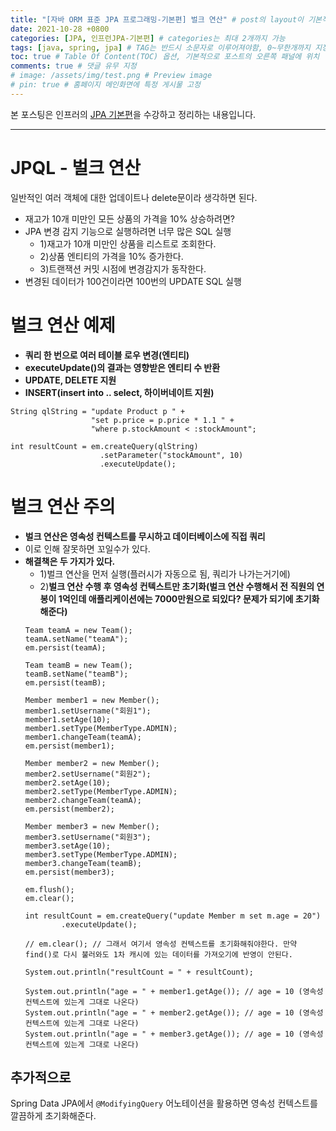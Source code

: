 ```yaml
---
title: "[자바 ORM 표준 JPA 프로그래밍-기본편] 벌크 연산" # post의 layout이 기본적으로 post로 설정되어있어서 Front Matter에 따로 layout변수를 만들어 주지 않아도 됨
date: 2021-10-28 +0800
categories: [JPA, 인프런JPA-기본편] # categories는 최대 2개까지 가능
tags: [java, spring, jpa] # TAG는 반드시 소문자로 이루어져야함, 0~무한개까지 지정 가능
toc: true # Table Of Content(TOC) 옵션, 기본적으로 포스트의 오른쪽 패널에 위치
comments: true # 댓글 유무 지정
# image: /assets/img/test.png # Preview image
# pin: true # 홈페이지 메인화면에 특정 게시물 고정
---
```


본 포스팅은 인프러의 [JPA 기본편](https://www.inflearn.com/course/ORM-JPA-Basic#)을 수강하고 정리하는 내용입니다.

<hr>

# JPQL - 벌크 연산
일반적인 여러 객체에 대한 업데이트나 delete문이라 생각하면 된다.

- 재고가 10개 미만인 모든 상품의 가격을 10% 상승하려면?
- JPA 변경 감지 기능으로 실행하려면 너무 많은 SQL 실행
  - 1)재고가 10개 미만인 상품을 리스트로 조회한다.
  - 2)상품 엔티티의 가격을 10% 증가한다.
  - 3)트랜잭션 커밋 시점에 변경감지가 동작한다.
- 변경된 데이터가 100건이라면 100번의 UPDATE SQL 실행

# 벌크 연산 예제
- <b>쿼리 한 번으로 여러 테이블 로우 변경(엔티티)</b>
- <b>executeUpdate()의 결과는 영향받은 엔티티 수 반환</b>
- <b>UPDATE, DELETE 지원</b>
- <b>INSERT(insert into .. select, 하이버네이트 지원)</b>

~~~
String qlString = "update Product p " +
                  "set p.price = p.price * 1.1 " +
                  "where p.stockAmount < :stockAmount";

int resultCount = em.createQuery(qlString)
                    .setParameter("stockAmount", 10)
                    .executeUpdate();
~~~

# 벌크 연산 주의
- <b>벌크 연산은 영속성 컨텍스트를 무시하고 데이터베이스에 직접 쿼리</b>
- 이로 인해 잘못하면 꼬일수가 있다.
- <b>해결책은 두 가지가 있다.</b>
  - 1)벌크 연산을 먼저 실행(플러시가 자동으로 됨, 쿼리가 나가는거기에)
  - 2)<b>벌크 연산 수행 후 영속성 컨텍스트만 초기화(벌크 연산 수행해서 전 직원의 연봉이 1억인데 애플리케이션에는 7000만원으로 되있다? 문제가 되기에 초기화해준다)</b>
  ~~~
  Team teamA = new Team();
  teamA.setName("teamA");
  em.persist(teamA);

  Team teamB = new Team();
  teamB.setName("teamB");
  em.persist(teamB);

  Member member1 = new Member();
  member1.setUsername("회원1");
  member1.setAge(10);
  member1.setType(MemberType.ADMIN);
  member1.changeTeam(teamA);
  em.persist(member1);

  Member member2 = new Member();
  member2.setUsername("회원2");
  member2.setAge(10);
  member2.setType(MemberType.ADMIN);
  member2.changeTeam(teamA);
  em.persist(member2);

  Member member3 = new Member();
  member3.setUsername("회원3");
  member3.setAge(10);
  member3.setType(MemberType.ADMIN);
  member3.changeTeam(teamB);
  em.persist(member3);

  em.flush();
  em.clear();

  int resultCount = em.createQuery("update Member m set m.age = 20")
          .executeUpdate();

  // em.clear(); // 그래서 여기서 영속성 컨텍스트를 초기화해줘야한다. 만약 find()로 다시 불러와도 1차 캐시에 있는 데이터를 가져오기에 반영이 안된다.

  System.out.println("resultCount = " + resultCount);

  System.out.println("age = " + member1.getAge()); // age = 10 (영속성 컨텍스트에 있는게 그대로 나온다)
  System.out.println("age = " + member2.getAge()); // age = 10 (영속성 컨텍스트에 있는게 그대로 나온다)
  System.out.println("age = " + member3.getAge()); // age = 10 (영속성 컨텍스트에 있는게 그대로 나온다)
  ~~~

## 추가적으로
Spring Data JPA에서 `@ModifyingQuery` 어노테이션을 활용하면 영속성 컨텍스트를 깔끔하게 초기화해준다. 